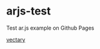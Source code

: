 # arjs-test
Test ar.js example on Github Pages

[vectary](https://www.vectary.com/viewer/v1/?model=e4b477dc-d905-4872-aa30-f48ea93d9554&env=studio3)
